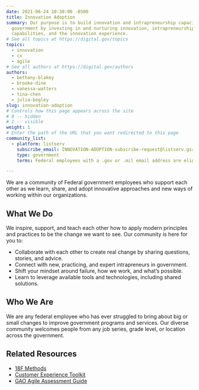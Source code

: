 ```yaml
---
date: 2021-06-24 10:30:00 -0500
title: Innovation Adoption
summary: Our purpose is to build innovation and intrapreneurship capacity across
  government by investing in and nurturing innovation, intrapreneurship
  capabilities, and the innovation experience.
# See all topics at https://digital.gov/topics
topics:
  - innovation
  - cx
  - agile
# See all authors at https://digital.gov/authors
authors:
  - bethany-blakey
  - brooke-dine
  - vanessa-watters
  - tina-chen
  - julia-begley
slug: innovation-adoption
# Controls how this page appears across the site
# 0 -- hidden
# 1 -- visible
weight: 1
# Enter the path of the URL that you want redirected to this page
community_list:
  - platform: listserv
    subscribe_email: INNOVATION-ADOPTION-subscribe-request@listserv.gsa.gov
    type: government
    terms: Federal employees with a .gov or .mil email address are eligible to join.

---
```


We are a community of Federal government employees who support each other as we learn, share, and adopt innovative approaches and new ways of working within our organizations.

## What We Do

We inspire, support, and teach each other how to apply modern principles and practices to be the change we want to see. Our community is here for you to:

* Collaborate with each other to create real change by sharing questions, stories, and advice.
* Connect with new, practicing, and expert intrapreneurs in government.
* Shift your mindset around failure, how we work, and what’s possible.
* Learn to leverage available tools and technologies, including shared solutions.

## Who We Are

We are any federal employee who has ever struggled to bring about big or small changes to improve government programs and services. Our diverse community welcomes people from any job series, grade level, or location across the government.

## Related Resources

* [18F Methods](https://methods.18f.gov/)
* [Customer Experience Toolkit](https://digital.gov/resources/customer-experience-toolkit/?dg)
* [GAO Agile Assessment Guide](hhttps://www.gao.gov/products/gao-20-590g)
